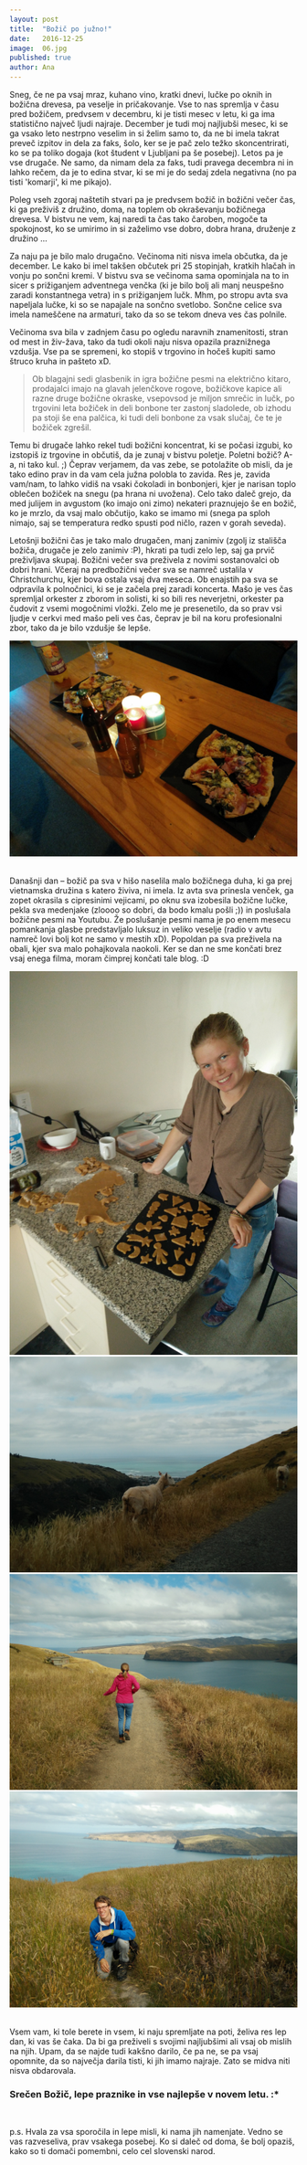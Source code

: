 ```yaml
---
layout: post
title:  "Božič po južno!"
date:   2016-12-25
image:  06.jpg
published: true
author: Ana
---
```


<p class="intro"><span class="dropcap">S</span>neg, če ne pa vsaj mraz, kuhano vino, kratki dnevi, lučke po oknih in božična drevesa, pa veselje in pričakovanje. Vse to nas spremlja v času pred božičem, predvsem v decembru, ki je tisti mesec v letu, ki ga ima statistično največ ljudi najraje. December je tudi moj najljubši mesec, ki se ga vsako leto nestrpno veselim in si želim samo to, da ne bi imela takrat preveč izpitov in dela za faks, šolo, ker se je pač zelo težko skoncentrirati, ko se pa toliko dogaja (kot študent v Ljubljani pa še posebej). Letos pa je vse drugače. Ne samo, da nimam dela za faks, tudi pravega decembra ni in lahko rečem, da je to edina stvar, ki se mi je do sedaj zdela negativna (no pa tisti 'komarji', ki me pikajo). </p>

Poleg vseh zgoraj naštetih stvari pa je predvsem božič in božični večer čas, ki ga preživiš z družino, doma, na toplem ob okraševanju božičnega drevesa. V bistvu ne vem, kaj naredi ta čas tako čaroben, mogoče ta spokojnost, ko se umirimo in si zaželimo vse dobro, dobra hrana, druženje z družino … 

Za naju pa je bilo malo drugačno. Večinoma niti nisva imela občutka, da je december. Le kako bi imel takšen občutek pri 25 stopinjah, kratkih hlačah in vonju po sončni kremi. V bistvu sva se večinoma sama opominjala na to in sicer s prižiganjem adventnega venčka (ki je bilo bolj ali manj neuspešno zaradi konstantnega vetra) in s prižiganjem lučk. Mhm, po stropu avta sva napeljala lučke, ki so se napajale na sončno svetlobo. Sončne celice sva imela nameščene na armaturi, tako da so se tekom dneva ves čas polnile. 

Večinoma sva bila v zadnjem času po ogledu naravnih znamenitosti, stran od mest in živ-žava, tako da tudi okoli naju nisva opazila praznižnega vzdušja. Vse pa se spremeni, ko stopiš v trgovino in hočeš kupiti samo štruco kruha in pašteto xD. 

<blockquote>Ob blagajni sedi glasbenik in igra božične pesmi na električno kitaro, prodajalci imajo na glavah jelenčkove rogove, božičkove kapice ali razne druge božične okraske, vsepovsod je miljon smrečic in lučk, po trgovini leta božiček in deli bonbone ter zastonj sladolede, ob izhodu pa stoji še ena palčica, ki tudi deli bonbone za vsak slučaj, če te je božiček zgrešil.</blockquote> 

Temu bi drugače lahko rekel tudi božični koncentrat, ki se počasi izgubi, ko izstopiš iz trgovine in občutiš, da je zunaj v bistvu poletje. Poletni božič? A-a, ni tako kul. ;) Čeprav verjamem, da vas zebe, se potolažite ob misli, da je tako edino prav in da vam cela južna polobla to zavida. Res je, zavida vam/nam, to lahko vidiš na vsaki čokoladi in bonbonjeri, kjer je narisan toplo oblečen božiček na snegu (pa hrana ni uvožena). Celo tako daleč grejo, da med julijem in avgustom (ko imajo oni zimo) nekateri praznujejo še en božič, ko je mrzlo, da vsaj malo občutijo, kako se imamo mi (snega pa sploh nimajo, saj se temperatura redko spusti pod ničlo, razen v gorah seveda). 

Letošnji božični čas je tako malo drugačen, manj zanimiv (zgolj iz stališča božiča, drugače je zelo zanimiv :P), hkrati pa tudi zelo lep, saj ga prvič preživljava skupaj. Božični večer sva preživela z novimi sostanovalci ob dobri hrani. Včeraj na predbožični večer sva se namreč ustalila v Christchurchu, kjer bova ostala vsaj dva meseca. Ob enajstih pa sva se odpravila k polnočnici, ki se je začela prej zaradi koncerta. Mašo je ves čas spremljal orkester z zborom in solisti, ki so bili res neverjetni, orkester pa čudovit z vsemi mogočnimi vložki. Zelo me je presenetilo, da so prav vsi ljudje v cerkvi med mašo peli ves čas, čeprav je bil na koru profesionalni zbor, tako da je bilo vzdušje še lepše.

<div class="photoset-grid" data-layout="1">
    <img src="/assets/images/10christmas/01.jpg" data-title="Midva sva za večerjo spekla pico, kasneje je na mizo prišla še vietnamska hrana." data-lightbox="gr1">
</div><br/>

Današnji dan – božič pa sva v hišo naselila malo božičnega duha, ki ga prej vietnamska družina s katero živiva, ni imela. Iz avta sva prinesla venček, ga zopet okrasila s cipresinimi vejicami, po oknu sva izobesila božične lučke, pekla sva medenjake (zloooo so dobri, da bodo kmalu pošli ;))  in poslušala božične pesmi na Youtubu. Že poslušanje pesmi nama je po enem mesecu pomankanja glasbe predstavljalo luksuz in veliko veselje (radio v avtu namreč lovi bolj kot ne samo v mestih xD). Popoldan pa sva preživela na obali, kjer sva malo pohajkovala naokoli. Ker se dan ne sme končati brez vsaj enega filma, moram čimprej končati tale blog. :D 

<div class="photoset-grid" data-layout="22">
    <img src="/assets/images/10christmas/02.jpg" data-title="Ker nisva imela modelčkov, sva razne oblike kar sama izrezljala, potrebna je samo še okrasitev." data-lightbox="gr1">
    <img src="/assets/images/10christmas/03.jpg" data-title="Slikce od nedeljskega izleta ..." data-lightbox="gr1">
    <img src="/assets/images/10christmas/04.jpg" data-title="" data-lightbox="gr1">
    <img src="/assets/images/10christmas/05.jpg" data-title="" data-lightbox="gr1">
</div><br/>

Vsem vam, ki tole berete in vsem, ki naju spremljate na poti, želiva res lep dan, ki vas še čaka. Da bi ga preživeli s svojimi najljubšimi ali vsaj ob mislih na njih. Upam, da se najde tudi kakšno darilo, če pa ne, se pa vsaj opomnite, da so največja darila tisti, ki jih imamo najraje. Zato se midva niti nisva obdarovala.  

### Srečen Božič, lepe praznike in vse najlepše v novem letu. :* 
<br/>

p.s. Hvala za vsa sporočila in lepe misli, ki nama jih namenjate. Vedno se vas razveseliva, prav vsakega posebej. Ko si daleč od doma, še bolj opaziš, kako so ti domači pomembni, celo cel slovenski narod. 